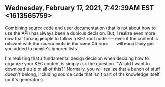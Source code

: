 ## Wednesday, February 17, 2021, 7:42:39AM EST <1613565759>

Combining source code and user documentation (that is not about how to
use the API) has always been a dubious decision. But, I realize even
more now that forcing people to follow a KEG root node --- even if the
content is relevant with the source code in the same Git repo --- will
most likely get you added to people's ignored lists.

I'm realizing that a fundamental design decision when deciding how to
organize your KEG content is simply ask the question. "Would I want to
download a zip of all of this?" Normally, you will realize that a bunch
of stuff doesn't belong, including source code that isn't part of the
knowledge itself (or it's generators).

